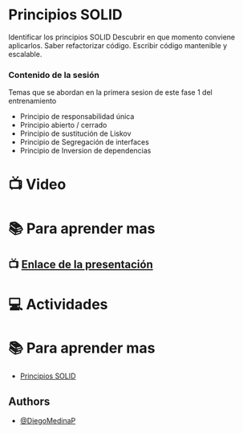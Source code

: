 # Principios SOLID

Identificar los principios SOLID
Descubrir en que momento conviene aplicarlos.
Saber refactorizar código.
Escribir código mantenible y escalable.

### Contenido de la sesión

Temas que se abordan en la primera sesion de este fase 1 del entrenamiento
- Principio de responsabilidad única
- Principio abierto / cerrado
- Principio de sustitución de Liskov
- Principio de Segregación de interfaces
- Principio de Inversion de dependencias


# :tv:  Video

# :books: Para aprender mas 

## :tv: [Enlace de la presentación](https://docs.google.com/presentation/d/1GUSQgYsvAnyd71G4Xs7UV-UqUEt6x8Y-JE679bMpegM/edit?usp=sharing)

# :computer:  Actividades 

# :books: Para aprender mas
- [Principios SOLID](https://devexperto.com/principios-solid/)

## Authors

- [@DiegoMedinaP](https://github.com/DiegoMedinaP)
